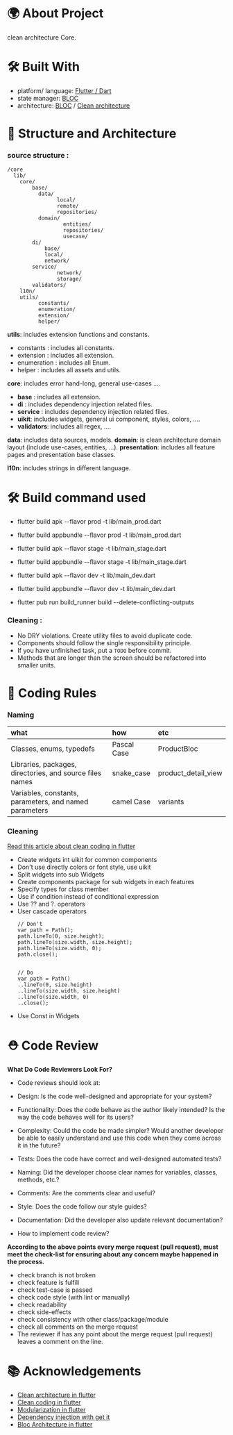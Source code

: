 
# 🌍 About Project
clean architecture Core.

# 🛠 Built With
- platform/ language: [Flutter / Dart](https://docs.flutter.dev/)
- state manager: [BLOC](https://bloclibrary.dev/#/)
- architecture: [BLOC](https://medium.com/codechai/architecting-your-flutter-project-bd04e144a8f1) / [Clean architecture](https://blog.cleancoder.com/uncle-bob/2012/08/13/the-clean-architecture.html)

# 📐 Structure and Architecture

### source structure :
```
/core
  lib/
    core/
        base/
          data/ 
                local/
                remote/
                repositories/
          domain/
                  entities/
                  repositories/
                  usecase/
        di/
            base/
            local/
            network/
        service/
                network/
                storage/
        validators/    
    l10n/
    utils/
          constants/
          enumeration/
          extension/
          helper/
```

**utils**: includes extension functions and constants.
* constants : includes all constants.
* extension : includes all extension.
* enumeration : includes all Enum.
* helper : includes all assets and utils.

**core**: includes error hand-long, general use-cases ....
* **base** : includes all extension.
* **di** : includes dependency injection related files.
* **service** : includes dependency injection related files.
* **uikit**: includes widgets, general ui component, styles, colors, ....
* **validators**: includes all regex, ....

**data**: includes data sources, models.
**domain**: is clean architecture domain layout (include use-cases, entities, ...).
**presentation**: includes all feature pages and presentation base classes.

**l10n**: includes strings in different language.

# 🛠 Build command used
- flutter build apk --flavor prod -t lib/main_prod.dart
- flutter build appbundle --flavor prod -t lib/main_prod.dart

- flutter build apk --flavor stage -t lib/main_stage.dart
- flutter build appbundle --flavor stage -t lib/main_stage.dart

- flutter build apk --flavor dev -t lib/main_dev.dart
- flutter build appbundle --flavor dev -t lib/main_dev.dart

- flutter pub run build_runner build --delete-conflicting-outputs

### Cleaning :

- No DRY violations. Create utility files to avoid duplicate code.
- Components should follow the single responsibility principle.
- If you have unfinished task, put a `TODO` before commit.
- Methods that are longer than the screen should be refactored into smaller units.


# 🧾 Coding Rules

### Naming

| what | how     | etc    |
| :-------- | :------- | :---------- |
| Classes, enums, typedefs | Pascal Case | ProductBloc  |
| Libraries, packages, directories, and source files names | snake_case | product_detail_view  |
| Variables, constants, parameters, and named parameters | camel Case | variants  |

### Cleaning
[Read this article about clean coding in flutter]("https://medium.com/flutter-community/flutter-best-practices-and-tips-7c2782c9ebb5")
- Create widgets int uikit for common components
- Don't use directly colors or font style, use uikit
- Split widgets into sub Widgets
- Create components package for sub widgets in each features
- Specify types for class member
- Use if condition instead of conditional expression
- Use ?? and ?. operators
- User cascade operators
    ```
    // Don't
    var path = Path();
    path.lineTo(0, size.height);
    path.lineTo(size.width, size.height);
    path.lineTo(size.width, 0);
    path.close();


    // Do
    var path = Path()
    ..lineTo(0, size.height)
    ..lineTo(size.width, size.height)
    ..lineTo(size.width, 0)
    ..close();

    ```
- Use Const in Widgets

# ⛑ Code Review

**What Do Code Reviewers Look For?**
- Code reviews should look at:

- Design: Is the code well-designed and appropriate for your system?
- Functionality: Does the code behave as the author likely intended? Is the way the code behaves well for its users?
- Complexity: Could the code be made simpler? Would another developer be able to easily understand and use this code when they come across it in the future?
- Tests: Does the code have correct and well-designed automated tests?
- Naming: Did the developer choose clear names for variables, classes, methods, etc.?
- Comments: Are the comments clear and useful?
- Style: Does the code follow our style guides?
- Documentation: Did the developer also update relevant documentation?
- How to implement code review?


**According to the above points every merge request (pull request), must meet the check-list for ensuring about any concern maybe happened in the process.**

- check branch is not broken
- check feature is fulfill
- check test-case is passed
- check code style (with lint or manually)
- check readability
- check side-effects
- check consistency with other class/package/module
- check all comments on the merge request
- The reviewer if has any point about the merge request (pull request) leaves a comment on the line.

# 📚 Acknowledgements

- [Clean architecture in flutter](https://devmuaz.medium.com/flutter-clean-architecture-series-part-1-d2d4c2e75c47)
- [Clean coding in flutter](https://medium.com/flutter-community/flutter-best-practices-and-tips-7c2782c9ebb5)
- [Modularization in flutter](https://medium.com/flutter-community/mastering-flutter-modularization-in-several-ways-f5bced19101a)
- [Dependency injection with get it](https://pub.dev/packages/get_it)
- [Bloc Architecture in flutter](https://medium.com/codechai/architecting-your-flutter-project-bd04e144a8f1)